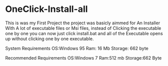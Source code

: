 # OneClick-Install-all
This is was my First Project the project was basicly aimmed for An Installer With A lot of executable files or Msi files, instead of Clicking the executable one by one you can now just click install.bat and all of the Executable opens up without clicking one by one executable.

System Requirements
OS:Windows 95
Ram: 16 Mb
Storage: 662 byte

Recommended Requirements
OS:Windows 7
Ram:512 mb
Storage:662 Byte


